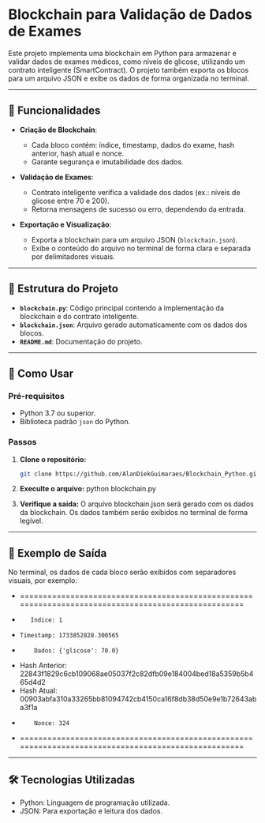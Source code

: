 # Blockchain para Validação de Dados de Exames

Este projeto implementa uma blockchain em Python para armazenar e validar dados de exames médicos, como níveis de glicose, utilizando um contrato inteligente (SmartContract). O projeto também exporta os blocos para um arquivo JSON e exibe os dados de forma organizada no terminal.

---

## 📝 Funcionalidades

- **Criação de Blockchain**:
  - Cada bloco contém: índice, timestamp, dados do exame, hash anterior, hash atual e nonce.
  - Garante segurança e imutabilidade dos dados.

- **Validação de Exames**:
  - Contrato inteligente verifica a validade dos dados (ex.: níveis de glicose entre 70 e 200).
  - Retorna mensagens de sucesso ou erro, dependendo da entrada.

- **Exportação e Visualização**:
  - Exporta a blockchain para um arquivo JSON (`blockchain.json`).
  - Exibe o conteúdo do arquivo no terminal de forma clara e separada por delimitadores visuais.

---

## 📂 Estrutura do Projeto

- **`blockchain.py`**: Código principal contendo a implementação da blockchain e do contrato inteligente.
- **`blockchain.json`**: Arquivo gerado automaticamente com os dados dos blocos.
- **`README.md`**: Documentação do projeto.

---

## 🚀 Como Usar

### Pré-requisitos
- Python 3.7 ou superior.
- Biblioteca padrão `json` do Python.

### Passos

1. **Clone o repositório:**
    ```bash
    git clone https://github.com/AlanDiekGuimaraes/Blockchain_Python.git

2. **Execulte o arquivo:**
    python blockchain.py

3. **Verifique a saída:**
    O arquivo blockchain.json será gerado com os dados da blockchain.
    Os dados também serão exibidos no terminal de forma legível.

---

## 📘 Exemplo de Saída
No terminal, os dados de cada bloco serão exibidos com separadores visuais, por exemplo:

- ====================================================================================================
-        Índice: 1
-     Timestamp: 1733852828.300565
-         Dados: {'glicose': 70.0}
- Hash Anterior: 22843f1829c6cb109068ae05037f2c82dfb09e184004bed18a5359b5b465d4d2
-    Hash Atual: 00903abfa310a33265bb81094742cb4150ca16f8db38d50e9e1b72643aba3f1a
-         Nonce: 324
- ====================================================================================================

---

## 🛠️ Tecnologias Utilizadas
- Python: Linguagem de programação utilizada.
- JSON: Para exportação e leitura dos dados.